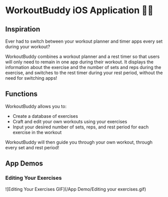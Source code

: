 #  WorkoutBuddy iOS Application :weight_lifting_man:

## Inspiration
Ever had to switch between your workout planner and timer apps every set during your workout?

WorkoutBuddy combines a workout planner and a rest timer so that users will only need to remain in one app during their workout. It displays the information about the exercise and the number of sets and reps during the exercise, and switches to the rest timer during your rest period, without the need for switching apps!

## Functions
WorkoutBuddy allows you to:
* Create a database of exercises
* Craft and edit your own workouts using your exercises
* Input your desired number of sets, reps, and rest period for each exercise in the workout

WorkoutBuddy will then guide you through your own workout, through every set and rest period!

## App Demos

### Editing Your Exercises

![Editing Your Exercises GIF](/App Demo/Editing your exercises.gif)





